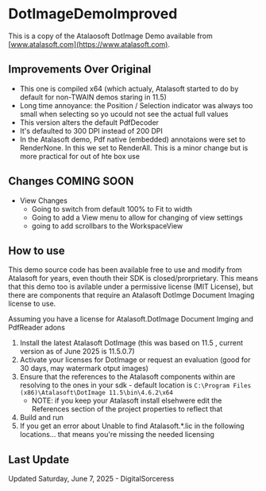 # DotImageDemoImproved

This is a copy of the Atalaosoft DotImage Demo available from [www.atalasoft.com](https://www.atalasoft.com).

## Improvements Over Original
- This one is compiled x64 (which actualy, Atalasoft started to do by default for non-TWAIN demos staring in 11.5)
- Long time annoyance: the Position / Selection indicator was always too small when selecting so yo ucould not see the actual full values
- This version alters the default PdfDecoder
- It's defaulted to 300 DPI instead of 200 DPI
- In the Atalasoft demo, Pdf native (embedded) annotaions were set to RenderNone. In this we set to RenderAll. This is a minor change but is more practical for out of hte box use

## Changes COMING SOON
- View Changes
	- Going to switch from default 100% to Fit to width
	- Going to add a View menu to allow for changing of view settings
	- going to add scrollbars to the WorkspaceView

## How to use
This demo source code has been available free to use and modify from Atalasoft for years, even thouth their SDK is closed/prorprietary. This means that this demo too is avilable under a permissive license (MIT License), but there are components that require an Atalasoft DotImge Document Imaging license to use.

Assuming you have a license for Atalasoft.DotImage Document Imging and PdfReader adons

1. Install the latest Atalasoft DotImage (this was based on 11.5 , current version as of June 2025 is 11.5.0.7)
2. Activate your licenses for DotImage or request an evaluation (good for 30 days, may watermark otput images)
3. Ensure that the references to the Atalasoft components within are resolving to the ones in your sdk - default location is `C:\Program Files (x86)\Atalasoft\DotImage 11.5\bin\4.6.2\x64`
	- NOTE: if you keep your Atalasoft install elsehwere edit the References section of the project properties to reflect that
4. Build and run
5. If you get an error about Unable to find Atalasoft.\*.lic in the following locations... that means you're missing the needed licensing

## Last Update
Updated Saturday, June 7, 2025 - DigitalSorceress

